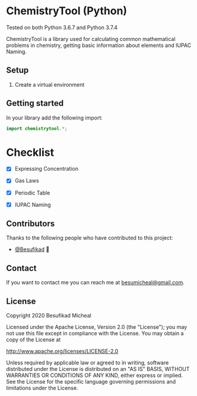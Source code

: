# ChemistryTool (Python)

Tested on both Python 3.6.7 and Python 3.7.4

ChemistryTool is a library used for calculating common mathematical problems in chemistry, 
getting basic information about elements and IUPAC Naming.

## Setup

1. Create a virtual environment

## Getting started

In your library add the following import:

```Java
import chemistrytool.*;
```
# Checklist

- [x] Expressing Concentration
- [x] Gas Laws
- [x] Periodic Table
- [x] IUPAC Naming


## Contributors

Thanks to the following people who have contributed to this project:

* [@Besufikad](https://github.com/Besufikad17) 📖

## Contact

If you want to contact me you can reach me at <besumicheal@gmail.com>.

## License

Copyright 2020 Besufikad Micheal

Licensed under the Apache License, Version 2.0 (the "License");
you may not use this file except in compliance with the License.
You may obtain a copy of the License at

   http://www.apache.org/licenses/LICENSE-2.0

Unless required by applicable law or agreed to in writing, software
distributed under the License is distributed on an "AS IS" BASIS,
WITHOUT WARRANTIES OR CONDITIONS OF ANY KIND, either express or implied.
See the License for the specific language governing permissions and
limitations under the License.